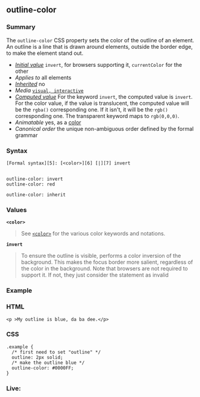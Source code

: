 ## outline-color

### Summary

The `outline-color` CSS property sets the color of the outline of an element. An outline is a line that is drawn around elements, outside the border edge, to make the element stand out.

* _[Initial value][0]_ `invert`, for browsers supporting it, `currentColor` for the other 
* _Applies to_ all elements 
* _[Inherited][1]_ no 
* _Media_ [`visual, interactive`][2] 
* _[Computed value][3]_ For the keyword `invert`, the computed value is `invert`. For the color value, if the value is translucent, the computed value will be the `rgba()` corresponding one. If it isn't, it will be the `rgb()` corresponding one. The transparent keyword maps to `rgb(0,0,0)`. 
* _Animatable_ yes, as a [color][4] 
* _Canonical order_ the unique non-ambiguous order defined by the formal grammar

### Syntax

    [Formal syntax][5]: [<color>][6] [|][7] invert
    

    outline-color: invert
    outline-color: red
    
    outline-color: inherit
    

### Values

**`<color>`**

> See [`<color>`][8] for the various color keywords and notations.

**`invert`**

> To ensure the outline is visible, performs a color inversion of the background. This makes the focus border more salient, regardless of the color in the background. Note that browsers are not required to support it. If not, they just consider the statement as invalid

### Example

### HTML

    <p >My outline is blue, da ba dee.</p>

### CSS

    .example {
      /* first need to set "outline" */
      outline: 2px solid;
      /* make the outline blue */
      outline-color: #0000FF;
    }

### Live:



[0]: https://developer.mozilla.org/en/docs/CSS/initial_value
[1]: https://developer.mozilla.org/en/docs/CSS/inheritance
[2]: https://developer.mozilla.org/en/docs/CSS/@media#Media_groups
[3]: https://developer.mozilla.org/en/docs/CSS/computed_value
[4]: https://developer.mozilla.org/en/docs/CSS/color_value#Interpolation "Values of the <color> CSS data type are interpolated on each of their red, green, blue components, each handled as a real, floating-point number. Note that interpolation of colors happens in the alpha-premultiplied sRGBA color space to prevent unexpected grey colors to appear."
[5]: https://developer.mozilla.org/en/docs/CSS/Value_definition_syntax "CSS/Value_definition_syntax"
[6]: https://developer.mozilla.org/en/docs/Web/CSS/color_value
[7]: https://developer.mozilla.org/en/docs/CSS/Value_definition_syntax#Single_bar "Single bar: The two entities are optional, but exactly one must be present."
[8]: https://developer.mozilla.org/en/docs/Web/CSS/color_value "The documentation about this has not yet been written; please consider contributing!"